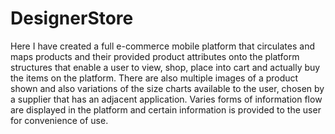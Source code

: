 # DesignerStore

Here I have created a full e-commerce mobile platform that circulates and maps products and their provided product attributes onto the platform structures that enable a user to view, shop, place into cart and actually buy the items on the platform. There are also multiple images of a product shown and also variations of the size charts available to the user, chosen by a supplier that has an adjacent application. Varies forms of information flow are displayed in the platform and certain information is provided to the user for convenience of use. 
